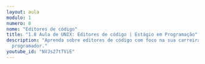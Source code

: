 ```yaml
---
layout: aula
modulo: 1
numero: 8
nome: "Editores de código"
title: "1.8 Aula de UNIX: Editores de código | Estágio em Programação"
description: "Aprenda sobre editores de código com foco na sua carreira como
  programador."
youtube_id: "NVJs27tTViE"
---
```

